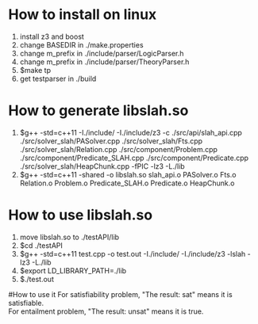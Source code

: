 # How to install on linux
1. install z3 and boost<br>
2. change BASEDIR in ./make.properties<br>
3. change m_prefix in ./include/parser/LogicParser.h<br>
4. change m_prefix in ./include/parser/TheoryParser.h<br>
5. $make tp<br>
6. get testparser in ./build<br>

# How to generate libslah.so
1. $g++ -std=c++11 -I./include/ -I./include/z3 -c ./src/api/slah_api.cpp ./src/solver_slah/PASolver.cpp ./src/solver_slah/Fts.cpp ./src/solver_slah/Relation.cpp ./src/component/Problem.cpp ./src/component/Predicate_SLAH.cpp ./src/component/Predicate.cpp ./src/solver_slah/HeapChunk.cpp -fPIC -lz3 -L./lib<br>
2. $g++ -std=c++11 -shared -o libslah.so slah_api.o PASolver.o Fts.o Relation.o Problem.o Predicate_SLAH.o Predicate.o HeapChunk.o<br>
# How to use libslah.so
1. move libslah.so to ./testAPI/lib<br>
2. $cd ./testAPI<br>
3. $g++ -std=c++11 test.cpp -o test.out -I./include/ -I./include/z3 -lslah -lz3 -L./lib<br>
4. $export LD_LIBRARY_PATH=./lib<br>
5. $./test.out<br>

#How to use it
For satisfiability problem, "The result: sat" means it is satisfiable.<br>
For entailment problem, "The result: unsat" means it is true.<br>